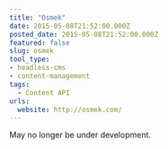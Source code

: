 ```yaml
---
title: "Osmek"
date: 2015-05-08T21:52:00.000Z
posted_date: 2015-05-08T21:52:00.000Z
featured: false
slug: osmek
tool_type:
- headless-cms
- content-management
tags:
  - Content API
urls:
  website: http://osmek.com/
---
```

May no longer be under development.
